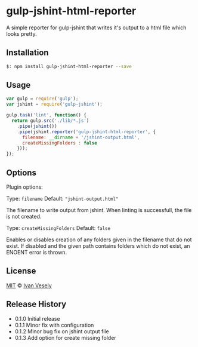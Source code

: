 gulp-jshint-html-reporter
====================

A simple reporter for gulp-jshint that writes it's output to a html file which looks pretty.

## Installation

```bash
$: npm install gulp-jshint-html-reporter --save
```

## Usage

```javascript
var gulp = require('gulp');
var jshint = require('gulp-jshint');

gulp.task('lint', function() {
  return gulp.src('./lib/*.js')
    .pipe(jshint())
    .pipe(jshint.reporter('gulp-jshint-html-reporter', {
      filename: __dirname + '/jshint-output.html',
      createMissingFolders : false  
    }));
});
```

## Options

Plugin options:

Type: `filename`
Default: `"jshint-output.html"`

The filename to write output from jshint. When linting is successfull, the file is not created.

Type: `createMissingFolders`
Default: `false`

Enables or disables creation of any folders given in the filename that do not exist. 
If disabled and the given path contains folders which do not exist, an ENOENT error is thrown. 

## License

[MIT](http://opensource.org/licenses/MIT) © [Ivan Vesely](https://github.com/ivan-vesely)

## Release History

* 0.1.0 Initial release
* 0.1.1 Minor fix with configuration
* 0.1.2 Minor bug fix on jshint output file
* 0.1.3 Add option for create missing folder
